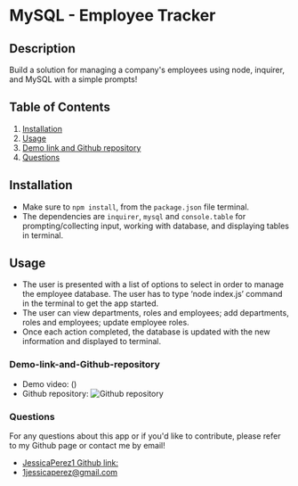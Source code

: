 # MySQL - Employee Tracker

## Description

Build a solution for managing a company's employees using node, inquirer, and MySQL with a simple prompts!

## Table of Contents

1. [Installation](#Installation)
2. [Usage](#Usage)
3. [Demo link and Github repository](#Demo-link-and-Github-repository)
4. [Questions](#Questions)

## Installation

- Make sure to `npm install`, from the `package.json` file terminal.
- The dependencies are `inquirer`, `mysql` and `console.table` for prompting/collecting input, working with database, and displaying tables in terminal.

## Usage

- The user is presented with a list of options to select in order to manage the employee database. The user has to type ‘node index.js’ command in the terminal to get the app started.
- The user can view departments, roles and employees; add departments, roles and employees; update employee roles.
- Once each action completed, the database is updated with the new information and displayed to terminal.

### Demo-link-and-Github-repository

- Demo video:
  ()
- Github repository:
  ![Github repository](https://github.com/JessicaPerez1/Employee-Tracker.git)

### Questions

For any questions about this app or if you'd like to contribute, please refer to my Github page or contact me by email!

- [JessicaPerez1 Github link:](https://github.com/JessicaPerez1)
- 1jessicaperez@gmail.com
